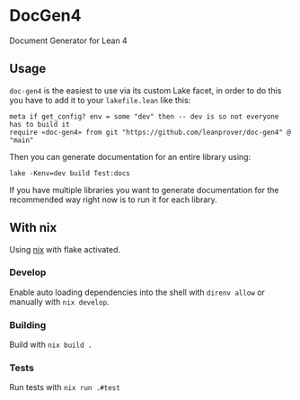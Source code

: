 # DocGen4
Document Generator for Lean 4

## Usage
`doc-gen4` is the easiest to use via its custom Lake facet, in order
to do this you have to add it to your `lakefile.lean` like this:
```
meta if get_config? env = some "dev" then -- dev is so not everyone has to build it
require «doc-gen4» from git "https://github.com/leanprover/doc-gen4" @ "main"
```

Then you can generate documentation for an entire library using:
```
lake -Kenv=dev build Test:docs
```
If you have multiple libraries you want to generate documentation for
the recommended way right now is to run it for each library.

## With nix
Using [nix](https://nixos.org) with flake activated.

### Develop

Enable auto loading dependencies into the shell with `direnv allow` or manually with `nix develop`.

### Building

Build with `nix build .`

### Tests

Run tests with `nix run .#test`
